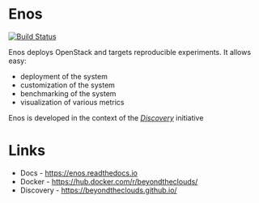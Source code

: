 # Enos

[![Build Status](https://travis-ci.org/BeyondTheClouds/enos.svg?branch=master)](https://travis-ci.org/BeyondTheClouds/enos)

Enos deploys OpenStack and targets reproducible experiments. It allows easy:

* deployment of the system
* customization of the system
* benchmarking of the system
* visualization of various metrics

Enos is developed in the context of the [*Discovery*](https://beyondtheclouds.github.io/) initiative

# Links

* Docs - https://enos.readthedocs.io
* Docker - https://hub.docker.com/r/beyondtheclouds/
* Discovery - https://beyondtheclouds.github.io/
